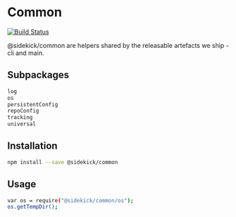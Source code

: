 # Common

[![Build Status](https://travis-ci.org/sidekickcode/common.svg?branch=master)](https://travis-ci.org/sidekickcode/common)

@sidekick/common are helpers shared by the releasable artefacts we ship - cli and main.

## Subpackages

```sh
log
os
persistentConfig
repoConfig
tracking
universal
```

## Installation

```sh
npm install --save @sidekick/common
```

## Usage

```sh
var os = require("@sidekick/common/os");
os.getTempDir();
```

